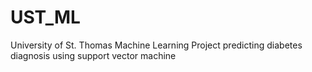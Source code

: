 # UST_ML
University of St. Thomas Machine Learning Project predicting diabetes diagnosis using support vector machine
